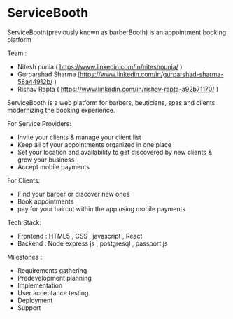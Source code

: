 # ServiceBooth
ServiceBooth(previously known as barberBooth) is an appointment booking platform


Team : 
- Nitesh punia ( https://www.linkedin.com/in/niteshpunia/ ) 
- Gurparshad Sharma (https://www.linkedin.com/in/gurparshad-sharma-58a44912b/ ) 
- Rishav Rapta ( https://www.linkedin.com/in/rishav-rapta-a92b71170/ ) 


ServiceBooth is a web platform for barbers, beuticians, spas and clients modernizing the booking experience.

For Service Providers:
- Invite your clients & manage your client list
- Keep all of your appointments organized in one place
- Set your location and availability to get discovered by new clients & grow your business
- Accept mobile payments

For Clients:
- Find your barber or discover new ones
- Book appointments
- pay for your haircut within the app using mobile payments


Tech Stack: 
- Frontend : HTML5 , CSS , javascript , React 
- Backend  :  Node express js , postgresql , passport js 


Milestones :
- Requirements gathering
- Predevelopment planning
- Implementation
- User acceptance testing
- Deployment
- Support
